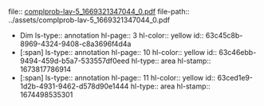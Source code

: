 file:: [complprob-lav-5_1669321347044_0.pdf](../assets/complprob-lav-5_1669321347044_0.pdf)
file-path:: ../assets/complprob-lav-5_1669321347044_0.pdf

- Dim
  ls-type:: annotation
  hl-page:: 3
  hl-color:: yellow
  id:: 63c45c8b-8969-4324-9408-c8a3696f4d4a
- [:span]
  ls-type:: annotation
  hl-page:: 10
  hl-color:: yellow
  id:: 63c46ebb-9494-459d-b5a7-533557df0eed
  hl-type:: area
  hl-stamp:: 1673817786914
- [:span]
  ls-type:: annotation
  hl-page:: 11
  hl-color:: yellow
  id:: 63ced1e9-1d2b-4931-9462-d578d90e1444
  hl-type:: area
  hl-stamp:: 1674498535301
